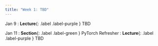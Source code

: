 ```yaml
---
title: "Week 1: TBD"
---
```


Jan 9
: **Lecture**{: .label .label-purple } TBD

Jan 11
: **Section**{: .label .label-green } PyTorch Refresher
: **Lecture**{: .label .label-purple } TBD

